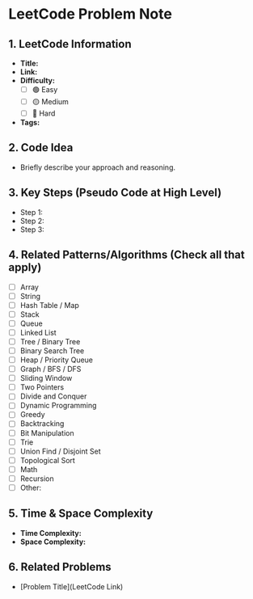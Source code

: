 # LeetCode Problem Note

## 1. LeetCode Information

- **Title:**
- **Link:**
- **Difficulty:**
  - [ ] 🟢 Easy
  - [ ] 🟡 Medium
  - [ ] 🔴 Hard
- **Tags:**

## 2. Code Idea

- Briefly describe your approach and reasoning.

## 3. Key Steps (Pseudo Code at High Level)

- Step 1:
- Step 2:
- Step 3:

## 4. Related Patterns/Algorithms (Check all that apply)

- [ ] Array
- [ ] String
- [ ] Hash Table / Map
- [ ] Stack
- [ ] Queue
- [ ] Linked List
- [ ] Tree / Binary Tree
- [ ] Binary Search Tree
- [ ] Heap / Priority Queue
- [ ] Graph / BFS / DFS
- [ ] Sliding Window
- [ ] Two Pointers
- [ ] Divide and Conquer
- [ ] Dynamic Programming
- [ ] Greedy
- [ ] Backtracking
- [ ] Bit Manipulation
- [ ] Trie
- [ ] Union Find / Disjoint Set
- [ ] Topological Sort
- [ ] Math
- [ ] Recursion
- [ ] Other:

## 5. Time & Space Complexity

- **Time Complexity:**
- **Space Complexity:**

## 6. Related Problems

- [Problem Title](LeetCode Link)
